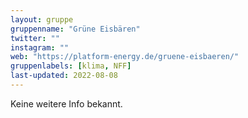 ```yaml
---
layout: gruppe
gruppenname: "Grüne Eisbären"
twitter: ""
instagram: ""
web: "https://platform-energy.de/gruene-eisbaeren/"
gruppenlabels: [klima, NFF]
last-updated: 2022-08-08
---
```


Keine weitere Info bekannt.
